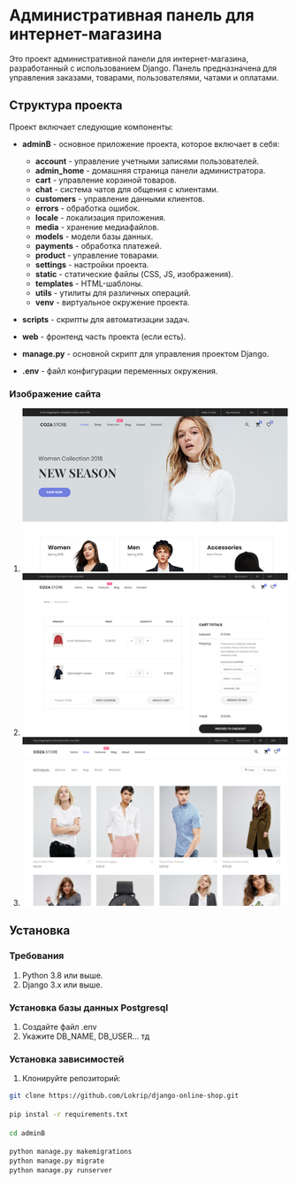 # Административная панель для интернет-магазина

Это проект административной панели для интернет-магазина, разработанный с использованием Django. Панель предназначена для управления заказами, товарами, пользователями, чатами и оплатами.

## Структура проекта

Проект включает следующие компоненты:

- **adminB** - основное приложение проекта, которое включает в себя:
  - **account** - управление учетными записями пользователей.
  - **admin_home** - домашняя страница панели администратора.
  - **cart** - управление корзиной товаров.
  - **chat** - система чатов для общения с клиентами.
  - **customers** - управление данными клиентов.
  - **errors** - обработка ошибок.
  - **locale** - локализация приложения.
  - **media** - хранение медиафайлов.
  - **models** - модели базы данных.
  - **payments** - обработка платежей.
  - **product** - управление товарами.
  - **settings** - настройки проекта.
  - **static** - статические файлы (CSS, JS, изображения).
  - **templates** - HTML-шаблоны.
  - **utils** - утилиты для различных операций.
  - **venv** - виртуальное окружение проекта.

- **scripts** - скрипты для автоматизации задач.
- **web** - фронтенд часть проекта (если есть).
- **manage.py** - основной скрипт для управления проектом Django.
- **.env** - файл конфигурации переменных окружения.

### Изображение сайта

1. ![Первый слайд](images/image_original.png)
2. ![Второй слайд](images/image_original_1.png)
3. ![Третий слайд](images/image_original_2.png)

## Установка

### Требования

1. Python 3.8 или выше.
2. Django 3.x или выше.

### Установка базы данных Postgresql

1. Создайте файл .env
2. Укажите DB_NAME, DB_USER... тд

### Установка зависимостей

1. Клонируйте репозиторий:

```bash
git clone https://github.com/Lokrip/django-online-shop.git

pip instal -r requirements.txt

cd adminB

python manage.py makemigrations
python manage.py migrate
python manage.py runserver

